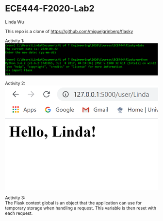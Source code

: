 # ECE444-F2020-Lab2
Linda Wu

This repo is a clone of https://github.com/miguelgrinberg/flasky

Activity 1:
![Activity 1](Activity1.PNG)  


Activity 2:  
![Activity 2](Activity2.PNG)  


Activity 3:  
The Flask context global is an object that the application can use for temporary storage when handling a request. This variable is then reset with each request.

